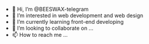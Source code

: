 - 👋 Hi, I’m @BEESWAX-telegram
- 👀 I’m interested in web development and web design
- 🌱 I’m currently learning front-end developing
- 💞️ I’m looking to collaborate on ...
- 📫 How to reach me ...

<!---
BEESWAX-telegram/BEESWAX-telegram is a ✨ special ✨ repository because its `README.md` (this file) appears on your GitHub profile.
You can click the Preview link to take a look at your changes.
--->
